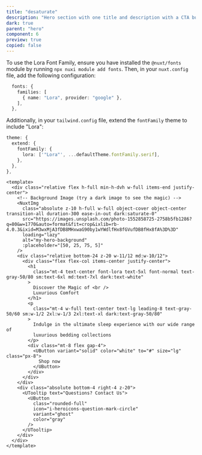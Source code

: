 ```yaml
---
title: "desaturate"
description: "Hero section with one title and description with a CTA button, also has a background that changes by dark theme with a button question"
dark: true
parent: "hero"
component: 6
preview: true
copied: false
---
```


To use the Lora Font Family, ensure you have installed the `@nuxt/fonts`
module by running `npx nuxi module add fonts`. Then, in your `nuxt.config` file, add the following configuration:

```ts [nuxt.config.ts]
  fonts: {
    families: [
      { name: "Lora", provider: "google" },
    ],
  },
```

Additionally, in your `tailwind.config` file, extend the `fontFamily` theme to include "Lora":

```ts
theme: {
  extend: {
    fontFamily: {
      lora: ['"Lora"', ...defaultTheme.fontFamily.serif],
    },
  },
},
```

```vue
<template>
  <div class="relative flex h-full min-h-dvh w-full items-end justify-center">
    <!-- Background Image (try a dark image to see the magic) -->
    <NuxtImg
      class="absolute z-10 h-full w-full object-cover object-center transition-all duration-300 ease-in-out dark:saturate-0"
      src="https://images.unsplash.com/photo-1552858725-2758b5fb1286?q=80&w=1770&auto=format&fit=crop&ixlib=rb-4.0.3&ixid=M3wxMjA3fDB8MHxwaG90by1wYWdlfHx8fGVufDB8fHx8fA%3D%3D"
      loading="lazy"
      alt="my-hero-background"
      :placeholder="[50, 25, 75, 5]"
    />
    <div class="relative bottom-24 z-20 w-11/12 md:w-10/12">
      <div class="flex flex-col items-center justify-center">
        <h1
          class="mt-4 text-center font-lora text-5xl font-normal text-gray-50/80 sm:text-6xl md:text-7xl dark:text-white"
        >
          Discover the Magic of <br />
          Luxurious Comfort
        </h1>
        <p
          class="mt-4 w-full text-center text-lg leading-8 text-gray-50/60 sm:w-1/2 2xl:w-1/3 2xl:text-xl dark:text-gray-50/80"
        >
          Indulge in the ultimate sleep experience with our wide range of
          luxurious bedding collections
        </p>
        <div class="mt-8 flex gap-4">
          <UButton variant="solid" color="white" to="#" size="lg" class="px-8">
            Shop now
          </UButton>
        </div>
      </div>
    </div>
    <div class="absolute bottom-4 right-4 z-20">
      <UTooltip text="Questions? Contact Us">
        <UButton
          class="rounded-full"
          icon="i-heroicons-question-mark-circle"
          variant="ghost"
          color="gray"
        />
      </UTooltip>
    </div>
  </div>
</template>
```
